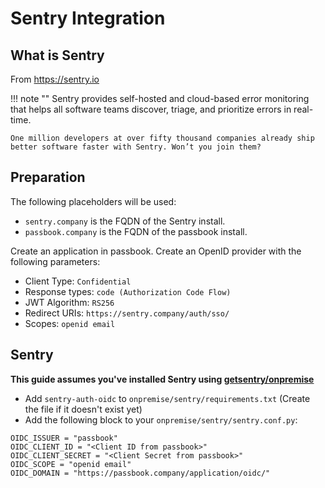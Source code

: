 # Sentry Integration

## What is Sentry

From https://sentry.io

!!! note ""
    Sentry provides self-hosted and cloud-based error monitoring that helps all software
    teams discover, triage, and prioritize errors in real-time.

    One million developers at over fifty thousand companies already ship
    better software faster with Sentry. Won’t you join them?

## Preparation

The following placeholders will be used:

-   `sentry.company` is the FQDN of the Sentry install.
-   `passbook.company` is the FQDN of the passbook install.

Create an application in passbook. Create an OpenID provider with the following parameters:

-   Client Type: `Confidential`
-   Response types: `code (Authorization Code Flow)`
-   JWT Algorithm: `RS256`
-   Redirect URIs: `https://sentry.company/auth/sso/`
-   Scopes: `openid email`

## Sentry

**This guide assumes you've installed Sentry using [getsentry/onpremise](https://github.com/getsentry/onpremise)**

- Add `sentry-auth-oidc` to `onpremise/sentry/requirements.txt` (Create the file if it doesn't exist yet)
- Add the following block to your `onpremise/sentry/sentry.conf.py`:
```
OIDC_ISSUER = "passbook"
OIDC_CLIENT_ID = "<Client ID from passbook>"
OIDC_CLIENT_SECRET = "<Client Secret from passbook>"
OIDC_SCOPE = "openid email"
OIDC_DOMAIN = "https://passbook.company/application/oidc/"
```
